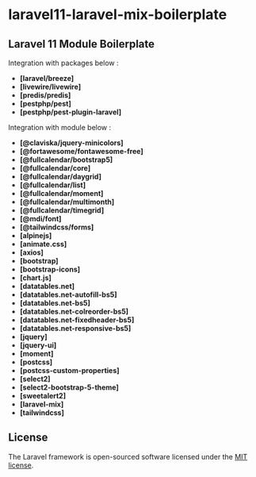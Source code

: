 # laravel11-laravel-mix-boilerplate

## Laravel 11 Module Boilerplate

Integration with packages below :
 - **[laravel/breeze]**
 - **[livewire/livewire]**
 - **[predis/predis]**
 - **[pestphp/pest]**
 - **[pestphp/pest-plugin-laravel]**

Integration with module below :
 - **[@claviska/jquery-minicolors]**
 - **[@fortawesome/fontawesome-free]**
 - **[@fullcalendar/bootstrap5]**
 - **[@fullcalendar/core]**
 - **[@fullcalendar/daygrid]**
 - **[@fullcalendar/list]**
 - **[@fullcalendar/moment]**
 - **[@fullcalendar/multimonth]**
 - **[@fullcalendar/timegrid]**
 - **[@mdi/font]**
 - **[@tailwindcss/forms]**
 - **[alpinejs]**
 - **[animate.css]**
 - **[axios]**
 - **[bootstrap]**
 - **[bootstrap-icons]**
 - **[chart.js]**
 - **[datatables.net]**
 - **[datatables.net-autofill-bs5]**
 - **[datatables.net-bs5]**
 - **[datatables.net-colreorder-bs5]**
 - **[datatables.net-fixedheader-bs5]**
 - **[datatables.net-responsive-bs5]**
 - **[jquery]**
 - **[jquery-ui]**
 - **[moment]**
 - **[postcss]**
 - **[postcss-custom-properties]**
 - **[select2]**
 - **[select2-bootstrap-5-theme]**
 - **[sweetalert2]**
 - **[laravel-mix]**
 - **[tailwindcss]**

## License

The Laravel framework is open-sourced software licensed under the [MIT license](https://opensource.org/licenses/MIT).
